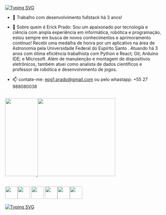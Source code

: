 <a href="https://git.io/typing-svg"><img src="https://readme-typing-svg.demolab.com?font=VT323&weight=500&duration=2000&pause=850&color=F8F8F8&vCenter=true&multiline=true&width=500&height=80&lines=Seja+bem+vindo+ao+meu+acervo+digital!;Sou+%C3%89rick+Prado%2C+desenvolvedor+fullstack" alt="Typing SVG" /></a>

- 🔭 Trabalho com desenvolvimento fullstack há 3 anos!

- 💬 Sobre  quem é Erick Prado:
Sou um  apaixonado por tecnologia e ciência com ampla experiência em informática, robótica e programação, estou sempre em busca de novos conhecimentos e aprimoramento contínuo!
Recebi uma medalha de honra por um aplicativo na área de Astronomia pela Universidade Federal do Espírito Santo . Atuando há 3 anos com ótima eficiência 
trabalhista com Python e React; Git; Arduino IDE; e Microsoft.
Além de manutenção e montagem de dispositivos eletrônicos, também atuei como analista de dados científicos e professor de robótica e desenvolvimento de jogos. 

  

- 📫 contate-me:
  epg1.prado@gmail.com ou pelo whastapp: +55 27 988080038
  
  
  ## 
  

  
</div>


  <a href="https://github.com/ErickPrado101">
    <img height="250px" src="https://github-readme-stats.vercel.app/api?username=ErickPrado101&show_icons=&theme=dark&include_all_commits=true&count_private=false" style="max-width: 100">
  </a>
  <a href="https://github.com/ErickPrado101">
    <img height="250px" src="https://github-readme-stats.vercel.app/api/top-langs/?username=ErickPrado101&langs_count=7&theme=dark" style="max-width: 100%">
  </a>
</div>

 
 ##
 <img aligin ="center" height="40" widht="40" src="https://img.shields.io/badge/Python-14354C?style=for-the-badge&logo=python&logoColor=white" /><img aligin ="center" height="40" widht="40" src="https://img.shields.io/badge/HTML5-E34F26?style=for-the-badge&logo=html5&logoColor=white" /> <img aligin ="center" height="40" widht="40" src="https://img.shields.io/badge/CSS3-1572B6?style=for-the-badge&logo=css3&logoColor=white"> <img  aligin ="center" height="40" widht="40" src="https://img.shields.io/badge/JavaScript-323330?style=for-the-badge&logo=javascript&logoColor=F7DF1E"/><img  aligin ="center" height="40" widht="40" src="https://img.shields.io/badge/SQL-00000F?style=for-the-badge&logo=sql&logoColor=white" /><img aligin ="center" height="40" widht="40" src="https://img.shields.io/badge/Arduino-00979D?style=for-the-badge&logo=arduino&logoColor=white" />
 
 <a href="https://git.io/typing-svg"><img src="https://readme-typing-svg.demolab.com?font=VT323&weight=500&duration=2000&pause=850&color=F8F8F8&vCenter=true&multiline=true&width=600&height=100&lines=Espero+que+tenha+aproveitado!;At%C3%A9+a+pr%C3%B3xima+vez%2C+foi+um+prazer+t%C3%AA-lo+por+aqui!" alt="Typing SVG" /></a>
          
          
          
 

